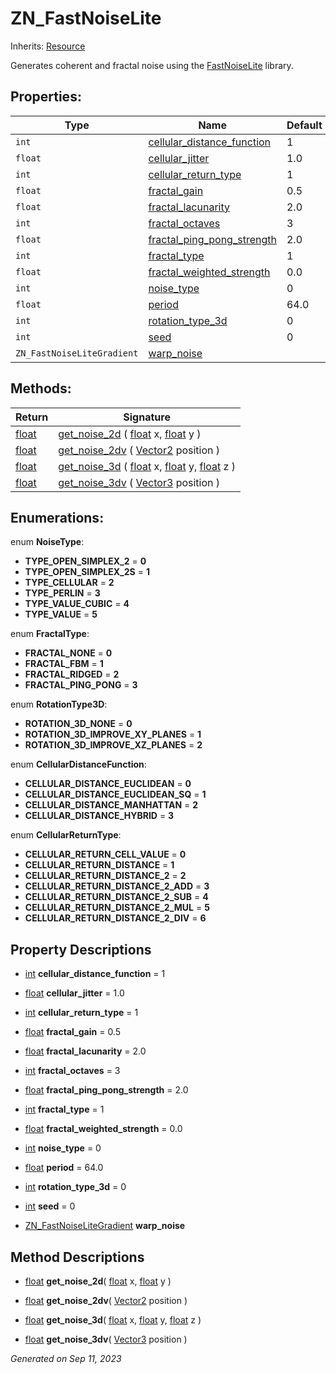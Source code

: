 # ZN_FastNoiseLite

Inherits: [Resource](https://docs.godotengine.org/en/stable/classes/class_resource.html)

Generates coherent and fractal noise using the [FastNoiseLite](https://github.com/Auburn/FastNoise) library.

## Properties: 


Type                        | Name                                                         | Default 
--------------------------- | ------------------------------------------------------------ | --------
`int`                       | [cellular_distance_function](#i_cellular_distance_function)  | 1       
`float`                     | [cellular_jitter](#i_cellular_jitter)                        | 1.0     
`int`                       | [cellular_return_type](#i_cellular_return_type)              | 1       
`float`                     | [fractal_gain](#i_fractal_gain)                              | 0.5     
`float`                     | [fractal_lacunarity](#i_fractal_lacunarity)                  | 2.0     
`int`                       | [fractal_octaves](#i_fractal_octaves)                        | 3       
`float`                     | [fractal_ping_pong_strength](#i_fractal_ping_pong_strength)  | 2.0     
`int`                       | [fractal_type](#i_fractal_type)                              | 1       
`float`                     | [fractal_weighted_strength](#i_fractal_weighted_strength)    | 0.0     
`int`                       | [noise_type](#i_noise_type)                                  | 0       
`float`                     | [period](#i_period)                                          | 64.0    
`int`                       | [rotation_type_3d](#i_rotation_type_3d)                      | 0       
`int`                       | [seed](#i_seed)                                              | 0       
`ZN_FastNoiseLiteGradient`  | [warp_noise](#i_warp_noise)                                  |         
<p></p>

## Methods: 


Return                                                                    | Signature                                                                                                                                                                                                                                                               
------------------------------------------------------------------------- | ------------------------------------------------------------------------------------------------------------------------------------------------------------------------------------------------------------------------------------------------------------------------
[float](https://docs.godotengine.org/en/stable/classes/class_float.html)  | [get_noise_2d](#i_get_noise_2d) ( [float](https://docs.godotengine.org/en/stable/classes/class_float.html) x, [float](https://docs.godotengine.org/en/stable/classes/class_float.html) y )                                                                              
[float](https://docs.godotengine.org/en/stable/classes/class_float.html)  | [get_noise_2dv](#i_get_noise_2dv) ( [Vector2](https://docs.godotengine.org/en/stable/classes/class_vector2.html) position )                                                                                                                                             
[float](https://docs.godotengine.org/en/stable/classes/class_float.html)  | [get_noise_3d](#i_get_noise_3d) ( [float](https://docs.godotengine.org/en/stable/classes/class_float.html) x, [float](https://docs.godotengine.org/en/stable/classes/class_float.html) y, [float](https://docs.godotengine.org/en/stable/classes/class_float.html) z )  
[float](https://docs.godotengine.org/en/stable/classes/class_float.html)  | [get_noise_3dv](#i_get_noise_3dv) ( [Vector3](https://docs.godotengine.org/en/stable/classes/class_vector3.html) position )                                                                                                                                             
<p></p>

## Enumerations: 

enum **NoiseType**: 

- **TYPE_OPEN_SIMPLEX_2** = **0**
- **TYPE_OPEN_SIMPLEX_2S** = **1**
- **TYPE_CELLULAR** = **2**
- **TYPE_PERLIN** = **3**
- **TYPE_VALUE_CUBIC** = **4**
- **TYPE_VALUE** = **5**

enum **FractalType**: 

- **FRACTAL_NONE** = **0**
- **FRACTAL_FBM** = **1**
- **FRACTAL_RIDGED** = **2**
- **FRACTAL_PING_PONG** = **3**

enum **RotationType3D**: 

- **ROTATION_3D_NONE** = **0**
- **ROTATION_3D_IMPROVE_XY_PLANES** = **1**
- **ROTATION_3D_IMPROVE_XZ_PLANES** = **2**

enum **CellularDistanceFunction**: 

- **CELLULAR_DISTANCE_EUCLIDEAN** = **0**
- **CELLULAR_DISTANCE_EUCLIDEAN_SQ** = **1**
- **CELLULAR_DISTANCE_MANHATTAN** = **2**
- **CELLULAR_DISTANCE_HYBRID** = **3**

enum **CellularReturnType**: 

- **CELLULAR_RETURN_CELL_VALUE** = **0**
- **CELLULAR_RETURN_DISTANCE** = **1**
- **CELLULAR_RETURN_DISTANCE_2** = **2**
- **CELLULAR_RETURN_DISTANCE_2_ADD** = **3**
- **CELLULAR_RETURN_DISTANCE_2_SUB** = **4**
- **CELLULAR_RETURN_DISTANCE_2_MUL** = **5**
- **CELLULAR_RETURN_DISTANCE_2_DIV** = **6**


## Property Descriptions

- [int](https://docs.godotengine.org/en/stable/classes/class_int.html)<span id="i_cellular_distance_function"></span> **cellular_distance_function** = 1


- [float](https://docs.godotengine.org/en/stable/classes/class_float.html)<span id="i_cellular_jitter"></span> **cellular_jitter** = 1.0


- [int](https://docs.godotengine.org/en/stable/classes/class_int.html)<span id="i_cellular_return_type"></span> **cellular_return_type** = 1


- [float](https://docs.godotengine.org/en/stable/classes/class_float.html)<span id="i_fractal_gain"></span> **fractal_gain** = 0.5


- [float](https://docs.godotengine.org/en/stable/classes/class_float.html)<span id="i_fractal_lacunarity"></span> **fractal_lacunarity** = 2.0


- [int](https://docs.godotengine.org/en/stable/classes/class_int.html)<span id="i_fractal_octaves"></span> **fractal_octaves** = 3


- [float](https://docs.godotengine.org/en/stable/classes/class_float.html)<span id="i_fractal_ping_pong_strength"></span> **fractal_ping_pong_strength** = 2.0


- [int](https://docs.godotengine.org/en/stable/classes/class_int.html)<span id="i_fractal_type"></span> **fractal_type** = 1


- [float](https://docs.godotengine.org/en/stable/classes/class_float.html)<span id="i_fractal_weighted_strength"></span> **fractal_weighted_strength** = 0.0


- [int](https://docs.godotengine.org/en/stable/classes/class_int.html)<span id="i_noise_type"></span> **noise_type** = 0


- [float](https://docs.godotengine.org/en/stable/classes/class_float.html)<span id="i_period"></span> **period** = 64.0


- [int](https://docs.godotengine.org/en/stable/classes/class_int.html)<span id="i_rotation_type_3d"></span> **rotation_type_3d** = 0


- [int](https://docs.godotengine.org/en/stable/classes/class_int.html)<span id="i_seed"></span> **seed** = 0


- [ZN_FastNoiseLiteGradient](ZN_FastNoiseLiteGradient.md)<span id="i_warp_noise"></span> **warp_noise**


## Method Descriptions

- [float](https://docs.godotengine.org/en/stable/classes/class_float.html)<span id="i_get_noise_2d"></span> **get_noise_2d**( [float](https://docs.godotengine.org/en/stable/classes/class_float.html) x, [float](https://docs.godotengine.org/en/stable/classes/class_float.html) y ) 


- [float](https://docs.godotengine.org/en/stable/classes/class_float.html)<span id="i_get_noise_2dv"></span> **get_noise_2dv**( [Vector2](https://docs.godotengine.org/en/stable/classes/class_vector2.html) position ) 


- [float](https://docs.godotengine.org/en/stable/classes/class_float.html)<span id="i_get_noise_3d"></span> **get_noise_3d**( [float](https://docs.godotengine.org/en/stable/classes/class_float.html) x, [float](https://docs.godotengine.org/en/stable/classes/class_float.html) y, [float](https://docs.godotengine.org/en/stable/classes/class_float.html) z ) 


- [float](https://docs.godotengine.org/en/stable/classes/class_float.html)<span id="i_get_noise_3dv"></span> **get_noise_3dv**( [Vector3](https://docs.godotengine.org/en/stable/classes/class_vector3.html) position ) 


_Generated on Sep 11, 2023_
